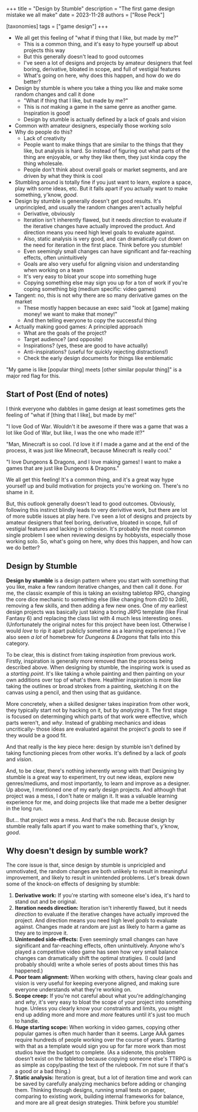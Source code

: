+++
title = "Design by Stumble"
description = "The first game design mistake we all make"
date = 2023-11-28
authors = ["Rose Peck"]

[taxonomies]
tags = ["game design"]
+++

- We all get this feeling of "what if thing that I like, but made by me?"
	- This is a common thing, and it's easy to hype yourself up about projects this way
	- But this generally doesn't lead to good outcomes
	- I've seen a lot of designs and projects by amateur designers that feel boring, derivative, bloated in scope, and full of vestigial features
	- What's going on here, why does this happen, and how do we do better?
- Design by stumble is where you take a thing you like and make some random changes and call it done
	- "What if thing that I like, but made by me?"
	- This is *not* making a game in the same genre as another game. Inspiration is good!
	- Design by stumble is actually defined by a lack of goals and vision
- Common with amateur designers, especially those working solo
- Why do people do this?
	- Lack of creativity
	- People want to make things that are similar to the things that they like, but analysis is hard. So instead of figuring out what parts of the thing are enjoyable, or why they like them, they just kinda copy the thing wholesale.
	- People don't think about overall goals or market segments, and are driven by what they think is cool
- Stumbling around is totally fine if you just want to learn, explore a space, play with some ideas, etc. But it falls apart if you actually want to make something, y'know, *good*. 
- Design by stumble is generally doesn't get good results. It's unprincipled, and usually the random changes aren't actually helpful
	- Derivative, obviously
	- Iteration isn't inherently flawed, but it needs *direction* to evaluate if the iterative changes have actually improved the product. And direction means you need high level goals to evaluate against.
	- Also, static analysis is very good, and can dramatically cut down on the need for iteration in the first place. Think before you stumble!
	- Even seemingly small changes can have significant and far-reaching effects, often unintuitively
	- Goals are also very useful for aligning vision and understanding when working on a team
	- It's very easy to bloat your scope into something huge
	- Copying something else may sign you up for a ton of work if you're coping something big (medium specific: video games)
- Tangent: no, this is not why there are so many derivative games on the market
	- These mostly happen because an exec said "look at [game] making money! we want to make that money!"
	- And then telling everyone to copy the successful thing
- Actually making good games: A principled approach
	- What are the goals of the project?
	- Target audience? (and opposite)
	- Inspirations? (yes, these are good to have actually)
	- Anti-inspirations? (useful for quickly rejecting distractions!)
	- Check the early design documents for things like emblematic


"My game is like [popular thing] meets [other similar popular thing]" is a major red flag for this.

## Start of Post (End of notes)

I think everyone who dabbles in game design at least sometimes gets the feeling of "what if [thing that I like], but made by me!"

"I love God of War. Wouldn't it be awesome if there was a game that was a lot like God of War, but like, I was the one who made it!?"

"Man, Minecraft is so cool. I'd love it if I made a game and at the end of the process, it was just like Minecraft, because Minecraft is really cool."

"I love Dungeons & Dragons, and I love making games! I want to make a games that are just like Dungeons & Dragons."

We all get this feeling!
It's a common thing, and it's a great way hype yourself up and build motivation for projects you're working on.
There's no shame in it.

But, this outlook generally doesn't lead to good outcomes.
Obviously, following this instinct blindly leads to very derivitive work, but there are lot of more subtle issues at play here.
I've seen a lot of designs and projects by amateur designers that feel boring, derivative, bloated in scope, full of vestigial features and lacking in cohesion.
It's probably the most common single problem I see when reviewing designs by hobbyists, especially those working solo.
So, what's going on here, why does this happen, and how can we do better?

## Design by Stumble

**Design by stumble** is a design pattern where you start with something that you like, make a few random iterative changes, and then call it done. 
For me, the classic example of this is taking an exisitng tabletop RPG, changing the core dice mechanic to something else (like changing from d20 to 2d6), removing a few skills, and then adding a few new ones.
One of *my* earliest design projects was basically just taking a boring JRPG template (like Final Fantasy 6) and replacing the class list with 4 much less interesting ones.
(Unfortunately the original notes for this project have been lost. Otherwise I would *love* to rip it apart publicly sometime as a learning experience.)
I've also seen *a lot* of homebrew for *Dungeons & Dragons* that falls into this category.

To be clear, this is distinct from taking *inspiration* from previous work.
Firstly, inspiration is generally more removed than the process being described above.
When designing by stumble, the inspiring work is used as a *starting point*.
It's like taking a whole painting and then painting on your own additions over top of what's there.
Healthier inspiration is more like taking the outlines or broad strokes from a painting, sketching it on the canvas using a pencil, and then using that as guidance.

More concretely, when a skilled designer takes inspiration from other work, they typically start not by hacking on it, but by *analyzing* it.
The first stage is focused on determinging which parts of that work were effective, which parts weren't, and *why*.
Instead of grabbing mechanics and ideas uncritically- those ideas are evaluated against the project's *goals* to see if they would be a good fit.

And that really is the key piece here: design by stumble isn't defined by taking functioning pieces from other works.
It's defined by a lack of *goals* and *vision*.

And, to be clear, there's nothing inherently *wrong* with that!
Designing by stumble is a great way to experiment, try out new ideas, explore new genres/mediums, and most importantly, to learn and improve as a designer.
Up above, I mentioned one of my early design projects. 
And although that project was a mess, I don't hate or malign it.
It was a valuable learning experience for me, and doing projects like that made me a better designer in the long run.

But... that project *was* a mess.
And that's the rub.
Because design by stumble really falls apart if you want to make something that's, y'know, *good*.

## Why doesn't design by sumble work?

The core issue is that, since design by stumble is unpricipled and unmotivated, the random changes are both unlikely to result in meaningful improvement, and likely to result in unintended problems.
Let's break down some of the knock-on effects of designing by stumble:

1. **Derivative work:** If you're starting with someone else's idea, it's hard to stand out and be original.
2. **Iteration needs direction:** Iteration isn't inherently flawed, but it needs *direction* to evaluate if the iterative changes have actually improved the project. And direction means you need high level *goals* to evaluate against. Changes made at random are just as likely to harm a game as they are to improve it.
3. **Unintended side-effects:** Even seemingly small changes can have significant and far-reaching effects, often unintuitively. Anyone who's played a competitive video game has seen how very small balance changes can dramatically shift the optimal stratigies. (I could (and probably should) write a whole series of posts about times this has happened.)
4. **Poor team alignment:** When working with others, having clear goals and vision is very useful for keeping everyone aligned, and making sure everyone understands what they're working on.
5. **Scope creep:** If you're not careful about what you're adding/changing and *why*, it's very easy to bloat the scope of your project into something huge. Unless you clearly know your constraints and limits, you might end up adding more and more and *more* features until it's just too much to handle.
6. **Huge starting scope:** When working in video games, copying other popular games is often much harder than it seems. Large AAA games require hundreds of people working over the course of years. Starting with that as a template would sign you up for far more work than most studios have the budget to complete. (As a sidenote, this problem doesn't exist on the tabletop because copying someone else's TTRPG is as simple as copy/pasting the text of the rulebook. I'm not sure if that's a good or a bad thing.)
7. **Static analysis:** Iteration is great, but a lot of iteration time and work can be saved by carefully analyzing mechanics before adding or changing them. Thinking through designs, running small tests on paper, comparing to existing work, building internal frameworks for balance, and more are all great design strategies. Think before you stumble!

